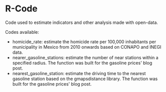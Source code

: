 # R-Code
Code used to estimate indicators and other analysis made with open-data.

Codes available:
  * homicide_rate: estimate the homicide rate per 100,000 inhabitants per municipality in Mexico from 2010 onwards based on CONAPO and INEGI data.
  * nearer_gasoline_stations: estimate the number of near stations within a specified radius. The function was built for the gasoline prices' blog post.
  * nearest_gasoline_station: estimate the driving time to the nearest gasoline station based on the gmapsdistance library. The function was built for the gasoline prices' blog post.
